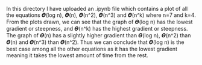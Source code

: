 In this directory I have uploaded an .ipynb file which contains a plot of all the equations 𝜭(log n), 𝜭(n), 𝜭(n^2), 𝜭(n^3) and 𝜭(n^k) where n=7 and k=4.
From the plots drawn, we can see that the graph of 𝜭(log n) has the lowest gradient or steepness, and 𝜭(n^k) has the highest gradient or steepness.
The graph of 𝜭(n) has a slightly higher gradient than 𝜭(log n), 𝜭(n^2) than 𝜭(n) and 𝜭(n^3) than 𝜭(n^2).
Thus we can conclude that 𝜭(log n) is the best case among all the other equations as it has the lowest gradient meaning it takes the lowest amount of time from the rest.
